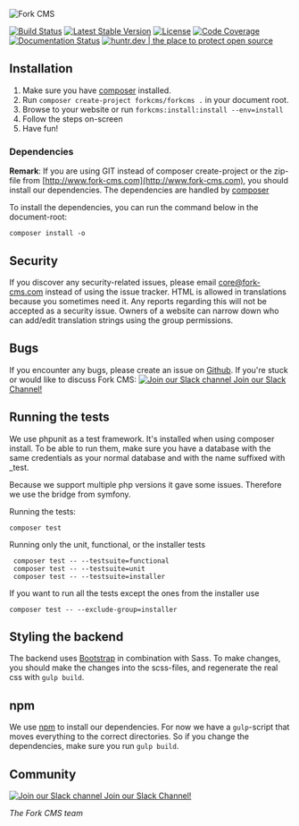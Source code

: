 ![Fork CMS](docs/img/header.jpg)

[![Build Status](https://img.shields.io/github/workflow/status/forkcms/forkcms/run-tests)](https://github.com/forkcms/forkcms/actions?query=workflow%3Arun-tests+branch%3Amaster)
[![Latest Stable Version](https://poser.pugx.org/forkcms/forkcms/v/stable)](https://packagist.org/packages/forkcms/forkcms)
[![License](https://poser.pugx.org/forkcms/forkcms/license)](https://packagist.org/packages/forkcms/forkcms)
[![Code Coverage](https://codecov.io/gh/forkcms/forkcms/branch/master/graph/badge.svg?token=ahj70hVO29)](http://codecov.io/github/forkcms/forkcms?branch=master)
[![Documentation Status](https://img.shields.io/badge/docs-latest-brightgreen.svg)](http://docs.fork-cms.com/)
[![huntr.dev | the place to protect open source](https://cdn.huntr.dev/huntr_security_badge.svg)](https://huntr.dev)

## Installation

1. Make sure you have [composer](https://getcomposer.org/) installed.
2. Run `composer create-project forkcms/forkcms .` in your document root.
3. Browse to your website or run `forkcms:install:install --env=install`
4. Follow the steps on-screen
5. Have fun!

### Dependencies

**Remark**: If you are using GIT instead of composer create-project or the zip-file from [http://www.fork-cms.com](http://www.fork-cms.com), you
should install our dependencies. The dependencies are handled by [composer](http://getcomposer.org/)

To install the dependencies, you can run the command below in the document-root:

	composer install -o

## Security

If you discover any security-related issues, please email core@fork-cms.com instead of using the issue tracker.
HTML is allowed in translations because you sometimes need it. Any reports regarding this will not be accepted as a security issue. Owners of a website can narrow down who can add/edit translation strings using the group permissions.

## Bugs

If you encounter any bugs, please create an issue on [Github](https://github.com/forkcms/forkcms/issues).
If you're stuck or would like to discuss Fork CMS: [![Join our Slack channel](https://imgur.com/zXuvRdw.png) Join our Slack Channel!](https://fork-cms.herokuapp.com)

## Running the tests

We use phpunit as a test framework. It's installed when using composer install.
To be able to run them, make sure you have a database with the same credentials as
your normal database and with the name suffixed with _test.

Because we support multiple php versions it gave some issues. Therefore we use the bridge from symfony.

Running the tests:

    composer test

Running only the unit, functional, or the installer tests

     composer test -- --testsuite=functional
     composer test -- --testsuite=unit
     composer test -- --testsuite=installer

If you want to run all the tests except the ones from the installer use

    composer test -- --exclude-group=installer

## Styling the backend

The backend uses [Bootstrap](http://www.getbootstrap.com) in combination with Sass. To make changes, you should make
the changes into the scss-files, and regenerate the real css with `gulp build`.

## npm

We use [npm](https://www.npmjs.com) to install our dependencies. For now we have a `gulp`-script that moves everything to
the correct directories. So if you change the dependencies, make sure you run `gulp build`.

## Community

[![Join our Slack channel](https://imgur.com/zXuvRdw.png) Join our Slack Channel!](https://fork-cms.herokuapp.com)


_The Fork CMS team_
